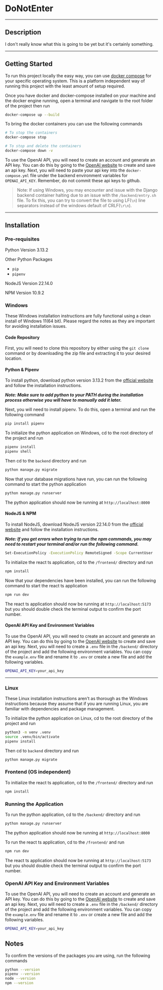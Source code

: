 # DoNotEnter

---

## Description
I don't really know what this is going to be yet but it's certainly something.

---

## Getting Started
To run this project locally the easy way, you can use [docker compose](https://docs.docker.com/compose/install/) for your specific operating system. This is a platform independent way of running this project with the least amount of setup required.

Once you have docker and docker-compose installed on your machine and the docker engine running, open a terminal and navigate to the root folder of the project then run
```bash
docker-compose up --build
```

To bring the docker containers you can use the following commands
```bash
# To stop the containers
docker-compose stop

# To stop and delete the containers
docker-compose down -v
```

To use the OpenAI API, you will need to create an account and generate an API key. You can do this by going to the [OpenAI website](https://platform.openai.com/settings/organization/api-keys) to create and save an api key.
Next, you will need to paste your api key into the `docker-compose.yml` file under the backend environment variables for `OPENAI_API_KEY`. Remember, do not commit these api keys to github.

> Note: If using Windows, you may encounter and issue with the Django backend container halting due to an issue with the `/backend/entry.sh` file. 
> To fix this, you can try to convert the file to using LF(`\n`) line separators instead of the windows default of CRLF(`\r\n`).

---

## Installation

### Pre-requisites
Python Version 3.13.2

Other Python Packages
- `pip`
- `pipenv`

NodeJS Version 22.14.0

NPM Version 10.9.2

### Windows

These Windows installation instructions are fully functional using a clean install of Windows 11(64 bit). Please regard the notes as they are important for avoiding installation issues.

#### Code Repository
First, you will need to clone this repository by either using the `git clone` command or by downloading the zip file and extracting it to your desired location.

#### Python & Pipenv
To install python, download python version 3.13.2 from the [official website](https://www.python.org/downloads/) and follow the installation instructions.

***Note: Make sure to add python to your PATH during the installation process otherwise you will have to manually add it later.***

Next, you will need to install pipenv. To do this, open a terminal and run the following command
```bash
pip install pipenv
```

To initialize the python application on Windows, cd to the root directory of the project and run
```bash 
pipenv install
pipenv shell
```

Then cd to the `backend` directory and run
```bash
python manage.py migrate
```

Now that your database migrations have run, you can run the following command to start the python application
```bash
python manage.py runserver
```

The python application should now be running at `http://localhost:8000`

#### NodeJS & NPM
To install NodeJS, download NodeJS version 22.14.0 from the [official website](https://nodejs.org/en/download/) and follow the installation instructions.

***Note: If you get errors when trying to run the npm commands, you may need to restart your terminal and/or run the following command.***
```bash
Set-ExecutionPolicy -ExecutionPolicy RemoteSigned -Scope CurrentUser
```

To initialize the react ts application, cd to the `/frontend/` directory and run
```bash
npm install
```
Now that your dependencies have been installed, you can run the following command to start the react ts application
```bash
npm run dev
```

The react ts application should now be running at `http://localhost:5173` but you should double check the terminal output to confirm the port number.

#### OpenAI API Key and Environment Variables
To use the OpenAI API, you will need to create an account and generate an API key. You can do this by going to the [OpenAI website](https://platform.openai.com/settings/organization/api-keys) to create and save an api key.
Next, you will need to create a `.env` file in the `/backend/` directory of the project and add the following environment variables. You can copy the `example.env` file and rename it to `.env` or create a new file and add the following variables.
```bash
OPENAI_API_KEY=your_api_key
```

---

### Linux

These Linux installation instructions aren't as thorough as the Windows instructions because they assume that if you are running Linux, you are familiar with dependencies and package management.

To initialize the python application on Linux, cd to the root directory of the project and run
```bash
python3 -m venv .venv
source .venv/bin/activate
pipenv install
```

Then cd to `backend` directory and run
```bash
python manage.py migrate
```

### Frontend (OS independent)

To initialize the react ts application, cd to the `/frontend/` directory and run
```bash
npm install
```

### Running the Application
To run the python application, cd to the `/backend/` directory and run
```bash
python manage.py runserver
```
The python application should now be running at `http://localhost:8000`

To run the react ts application, cd to the `/frontend/` and run
```bash
npm run dev
```

The react ts application should now be running at `http://localhost:5173` but you should double check the terminal output to confirm the port number.

### OpenAI API Key and Environment Variables
To use the OpenAI API, you will need to create an account and generate an API key. You can do this by going to the [OpenAI website](https://platform.openai.com/settings/organization/api-keys) to create and save an api key.
Next, you will need to create a `.env` file in the `/backend/` directory of the project and add the following environment variables. You can copy the `example.env` file and rename it to `.env` or create a new file and add the following variables.
```bash
OPENAI_API_KEY=your_api_key
```

## Notes
To confirm the versions of the packages you are using, run the following commands
```bash
python --version
pipenv --version
node --version
npm --version
```